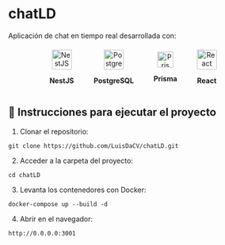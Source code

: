 # chatLD

Aplicación de chat en tiempo real desarrollada con:

<div align="center" style="margin-top: 20px;">
  <div style="display: flex; justify-content: center; gap: 40px; align-items: center; flex-wrap: wrap;">
    <div style="text-align: center;">
      <img src="https://nestjs.com/img/logo-small.svg" alt="NestJS" width="40" />
      <p><strong>NestJS</strong></p>
    </div>
    <div style="text-align: center;">
      <img src="https://www.postgresql.org/media/img/about/press/elephant.png" alt="PostgreSQL" width="40" />
      <p><strong>PostgreSQL</strong></p>
    </div>
    <div style="text-align: center;">
      <img src="https://www.prisma.io/images/favicon-32x32.png" alt="Prisma" width="32" />
      <p><strong>Prisma</strong></p>
    </div>
    <div style="text-align: center;">
      <img src="https://upload.wikimedia.org/wikipedia/commons/a/a7/React-icon.svg" alt="React" width="40" />
      <p><strong>React</strong></p>
    </div>
  </div>
</div>

## 🚀 Instrucciones para ejecutar el proyecto

1. Clonar el repositorio:

```
git clone https://github.com/LuisDaCV/chatLD.git
```
2. Acceder a la carpeta del proyecto:
```
cd chatLD
```
3. Levanta los contenedores con Docker:
```
docker-compose up --build -d
```
4. Abrir en el navegador:
```
http://0.0.0.0:3001
```
